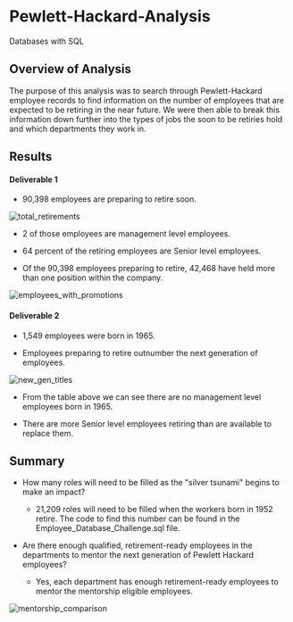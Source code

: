 # Pewlett-Hackard-Analysis
Databases with SQL

## Overview of Analysis
The purpose of this analysis was to search through Pewlett-Hackard employee records to find information on the number of employees that are expected to be retiring in the near future. We were then able to break this information down further into the types of jobs the soon to be retiries hold and which departments they work in.

## Results

#### Deliverable 1
  - 90,398 employees are preparing to retire soon.
  
  ![total_retirements](https://user-images.githubusercontent.com/90737940/140448708-87c7418c-a95c-4025-8519-501f622408e3.png)
  
 
  - 2 of those employees are management level employees.
  
  - 64 percent of the retiring employees are Senior level employees.
  
  - Of the 90,398 employees preparing to retire, 42,468 have held more than one position within the company.
  
  ![employees_with_promotions](https://user-images.githubusercontent.com/90737940/140449667-0ad54dab-f5f2-4e2f-993d-f312b47ba723.png)


#### Deliverable 2
  - 1,549 employees were born in 1965.

  - Employees preparing to retire outnumber the next generation of employees.
  
  ![new_gen_titles](https://user-images.githubusercontent.com/90737940/140450322-467a91ff-40b6-48dd-8ccc-55c1c700d62b.png)

  - From the table above we can see there are no management level employees born in 1965.
  
  - There are more Senior level employees retiring than are available to replace them.

## Summary

  - How many roles will need to be filled as the "silver tsunami" begins to make an impact?
    - 21,209 roles will need to be filled when the workers born in 1952 retire. The code to find this number can be found in the Employee_Database_Challenge.sql file.

  - Are there enough qualified, retirement-ready employees in the departments to mentor the next generation of Pewlett Hackard employees?
    -   Yes, each department has enough retirement-ready employees to mentor the mentorship eligible employees.

![mentorship_comparison](https://user-images.githubusercontent.com/90737940/140457066-345b40cb-96b0-4132-85e8-8dc52cd99545.png)
